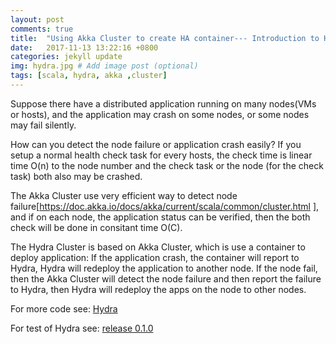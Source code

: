 ```yaml
---
layout: post
comments: true
title:  "Using Akka Cluster to create HA container--- Introduction to Hydra"
date:   2017-11-13 13:22:16 +0800
categories: jekyll update
img: hydra.jpg # Add image post (optional)
tags: [scala, hydra, akka ,cluster]
---
```

Suppose there have a distributed application running on many nodes(VMs or hosts), and the application may crash on some nodes, or some nodes may fail silently. 

How can you detect the node failure or application crash easily? If you setup a normal health check task for every hosts, the check time is linear time O(n) to the node number and the check task or the node (for the check task) both also may be crashed.

The Akka Cluster use very efficient way to detect node failure[https://doc.akka.io/docs/akka/current/scala/common/cluster.html ], and if on each node, the application status can be verified, then the both check will be done in consitant time O(C).

The Hydra Cluster is based on Akka Cluster, which is use a container to deploy application:
If the application crash, the container will report to Hydra, Hydra will redeploy the application to another node.
If the node fail, then the Akka Cluster will detect the node failure and then report the failure to Hydra, then Hydra will redeploy the apps on the node to other nodes.

For more code see: [Hydra](https://github.com/wherby/Hydra)

For test of Hydra see: [release 0.1.0](https://github.com/wherby/HydraRelease/tree/master/0.1.0)


[jekyll-docs]: https://jekyllrb.com/docs/home
[jekyll-gh]:   https://github.com/jekyll/jekyll
[jekyll-talk]: https://talk.jekyllrb.com/
